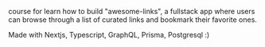 course for learn how to build "awesome-links", a fullstack app where users can browse through a list of curated links and bookmark their favorite ones.

Made with Nextjs, Typescript, GraphQL, Prisma, Postgresql :)